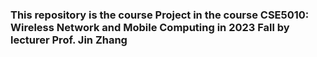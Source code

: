 ### This repository is the course Project in the course CSE5010: Wireless Network and Mobile Computing in 2023 Fall by lecturer Prof. Jin Zhang
